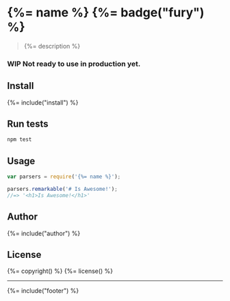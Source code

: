 # {%= name %} {%= badge("fury") %}

> {%= description %}

### WIP Not ready to use in production yet.

## Install
{%= include("install") %}

## Run tests

```bash
npm test
```

## Usage

```js
var parsers = require('{%= name %}');

parsers.remarkable('# Is Awesome!');
//=> '<h1>Is Awesome!</h1>'
```

## Author
{%= include("author") %}

## License
{%= copyright() %}
{%= license() %}

***

{%= include("footer") %}